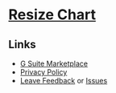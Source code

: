 # [Resize Chart](https://leonelgalan.com/resize-charts)

## Links

* [G Suite Marketplace](https://gsuite.google.com/marketplace/app/resize_charts/10131240662)
* [Privacy Policy](https://leonelgalan.com/resize-charts/privacy)
* [Leave Feedback](https://forms.gle/dAjhHCvZjG3PL7mj7) or [Issues](/leonelgalan/resize_charts/issues)

